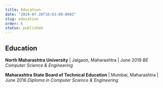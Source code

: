 ```yaml
---
title: Education
date: "2024-07-28T10:03:00.000Z"
slug: education
order: 6
status: published
---
```


## Education

**North Maharashtra University** | Jalgaon, Maharashtra | June 2019
*BE Computer Science & Engineering*

**Maharashtra State Board of Technical Education** | Mumbai, Maharashtra | June 2016
*Diploma in Computer Science & Engineering*